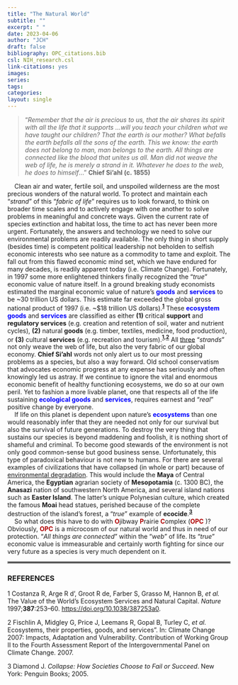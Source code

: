 ```yaml
---
title: "The Natural World"
subtitle: ""
excerpt: " "
date: 2023-04-06
author: "JCH"
draft: false
bibliography: OPC_citations.bib
csl: NIH_research.csl
link-citations: yes
images:
series:
tags:
categories:
layout: single
---
```


<style type="text/css">
&#10;#Blk { font-weight: bold; color: rgb(0, 0, 0); }
#Red { font-weight: bold; color: rgb(255, 10, 20); }
#Dred { font-weight: bold; color: rgb(175, 0, 0); }
#Or { font-weight: bold; color: rgb(255, 140, 0); }
#Ror { font-weight: bold; color: rgb(255, 55, 0); }
#Gold { font-weight: bold; color: rgb(230, 190, 0); }
#Gr { font-weight: bold; color: rgb(20, 160, 20) }
#Cop { font-weight: bold; color: rgb(100, 215, 175); }
#Fgr { font-weight: bold; color: rgb(20, 120, 20); }
#Blue { font-weight: bold; color: rgb(0, 0, 255); }
#Glacialb { font-weight: bold; color: rgb(54, 139, 193); }
#Purple { font-weight: bold; color: rgb(150, 0, 255); }
#Rasp { font-weight: bold; color: rgb(227, 11, 92); }
#Lgray { font-weight: bold; color: rgb(190, 190, 190); }
#Gray { font-weight: bold; color: rgb(155, 155, 155); }
#Dgray { font-weight: bold; color: rgb(95, 95, 95); }
#Brown { font-weight: bold; color: rgb(165, 42, 42); }
&#10;</style>

> “*Remember that the air is precious to us, that the air shares its spirit with all the life that it supports …will you teach your children what we have taught our children? That the earth is our mother? What befalls the earth befalls all the sons of the earth. This we know: the earth does not belong to man, man belongs to the earth. All things are connected like the blood that unites us all. Man did not weave the web of life, he is merely a strand in it. Whatever he does to the web, he does to himself*…” <b>Chief Si’ahl (c. 1855)</b>

    Clean air and water, fertile soil, and unspoiled wilderness are the most precious wonders of the natural world. To protect and maintain each “*strand*” of this “*fabric of life*” requires us to look forward, to think on broader time scales and to actively engage with one another to solve problems in meaningful and concrete ways. Given the current rate of species extinction and habitat loss, the time to act has never been more urgent. Fortunately, the answers and technology we need to solve our environmental problems are readily available. The only thing in short supply (besides time) is competent political leadership not beholden to selfish economic interests who see nature as a commodity to tame and exploit. The fall out from this flawed economic mind set, which we have endured for many decades, is readily apparent today (i.e. Climate Change). Fortunately, in 1997 some more enlightened thinkers finally recognized the “*true*” economic value of nature itself. In a ground breaking study economists estimated the marginal economic value of nature’s <span id="Blue">goods</span> and <span id="Blue">services</span> to be ~30 trillion US dollars. This estimate far exceeded the global gross national product of 1997 (i.e. ~\$18 trillion US dollars).**<sup>[1](#ref-costanza_value_1997)</sup>** These <span id="Blue">ecosystem goods</span> and <span id="Blue">services</span> are classified as either **(1)** critical **support** and **regulatory services** (e.g. creation and retention of soil, water and nutrient cycles), **(2)** natural **goods** (e.g. timber, textiles, medicine, food production), or **(3)** cultural **services** (e.g. recreation and tourism).**<sup>[1](#ref-costanza_value_1997),[2](#ref-fischlin_ecosystems_2007)</sup>** All <u>three</u> “*strands*” not only weave the web of life, but also the very fabric of our global economy. **Chief Si’ahl** words not only alert us to our most pressing problems as a species, but also a way forward. Old school conservatism that advocates economic progress at any expense has seriously and often knowingly led us astray. If we continue to ignore the vital and enormous economic benefit of healthy functioning ecosystems, we do so at our own peril. Yet to fashion a more livable planet, one that respects all of the life sustaining <span id="Blue">ecological goods</span> and <span id="Blue">services</span>, requires earnest and “*real*” positive change by everyone.  
    If life on this planet is dependent upon nature’s <span id="Blue">ecosystems</span> than one would reasonably infer that they are needed not only for our survival but also the survival of future generations. To destroy the very thing that sustains our species is beyond maddening and foolish, it is nothing short of shameful and criminal. To become good stewards of the environment is not only good common-sense but good business sense. Unfortunately, this type of paradoxical behaviour is not new to humans. For there are several examples of civilizations that have collapsed (in whole or part) because of <u>environmental degradation</u>. This would include the **Maya** of Central America, the **Egyptian** agrarian society of **Mesopotamia** (c. 1300 BC), the **Anasazi** nation of southwestern North America, and several island nations such as **Easter Island**. The latter’s unique Polynesian culture, which created the famous **Moai** head statues, perished because of the complete destruction of the island’s forest, a “*true*” example of **ecocide**.**<sup>[3](#ref-diamond_collapse_2005)</sup>**  
    So what does this have to do with <span id="Dred">O</span>jibway <span id="Dred">P</span>rairie <span id="Dred">C</span>omplex (<span id="Dred">OPC</span> )? Obviously, <span id="Dred">OPC</span> is a microcosm of our natural world and thus in need of our protection. “*All things are connected*” within the “*web*” of life. Its “*true*” economic value is immeasurable and certainly worth fighting for since our very future as a species is very much dependent on it.

<hr style="border:2px solid gray">

<a id="Refs"></a>

### REFERENCES

<div id="refs" class="references csl-bib-body">

<div id="ref-costanza_value_1997" class="csl-entry">

<span class="csl-left-margin">1 </span><span class="csl-right-inline">Costanza R, Arge R d’, Groot R de, Farber S, Grasso M, Hannon B, *et al.* The Value of the World’s Ecosystem Services and Natural Capital. *Nature* 1997;**387**:253–60. <https://doi.org/10.1038/387253a0>.</span>

</div>

<div id="ref-fischlin_ecosystems_2007" class="csl-entry">

<span class="csl-left-margin">2 </span><span class="csl-right-inline">Fischlin A, Midgley G, Price J, Leemans R, Gopal B, Turley C, *et al.* Ecosystems, their properties, goods, and services”. In: Climate Change 2007: Impacts, Adaptation and Vulnerability. Contribution of Working Group II to the Fourth Assessment Report of the Intergovernmental Panel on Climate Change. 2007.</span>

</div>

<div id="ref-diamond_collapse_2005" class="csl-entry">

<span class="csl-left-margin">3 </span><span class="csl-right-inline">Diamond J. *Collapse: How Societies Choose to Fail or Succeed*. New York: Penguin Books; 2005.</span>

</div>

</div>
